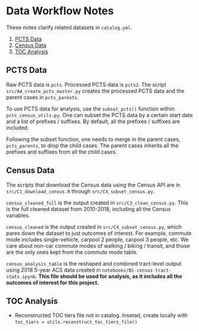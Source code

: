# Data Workflow Notes
These notes clarify related datasets in `catalog.yml`. 

1. [PCTS Data](#pcts-data)
1. [Census Data](#census-data)
1. [TOC Analysis](#toc-analysis)

## PCTS Data
Raw PCTS data is `pcts`. Processed PCTS data is `pcts2`. The script `src/A4_create_pcts_master.py` creates the processed PCTS data and the parent cases in `pcts_parents`.  

To use PCTS data for analysis, use the `subset_pcts()` function within `pcts_census_utils.py`. One can subset the PCTS data by a certain start date and a list of prefixes / suffixes. By default, all the prefixes / suffixes are included. 

Following the subset function, one needs to merge in the parent cases, `pcts_parents`, to drop the child cases. The parent cases inherits all the prefixes and suffixes from all the child cases. 

## Census Data
The scripts that download the Census data using the Census API are in `src/C1_download_census.R` through `src/C4_subset_census.py`. 

`census_cleaned_full` is the output created in `src/C3_clean_census.py`. This is the full cleaned dataset from 2010-2018, including all the Census variables.

`census_cleaned` is the output created in `src/C4_subset_census.py`, which pares down the dataset to just outcomes of interest. For example, commute mode includes single-vehicle, carpool 2 people, carpool 3 people, etc. We care about non-car commute modes of walking / biking / transit, and those are the only ones kept from the commute mode table. 

`census_analysis_table` is the reshaped and combined tract-level output using 2018 5-year ACS data created in `notebooks/B1-census-tract-stats.ipynb`. **This file should be used for analysis, as it includes all the outcomes of interest for this project.** 


## TOC Analysis
* Reconstructed TOC tiers file not in catalog. Insetad, create locally with `toc_tiers = utils.reconstruct_toc_tiers_file()`
